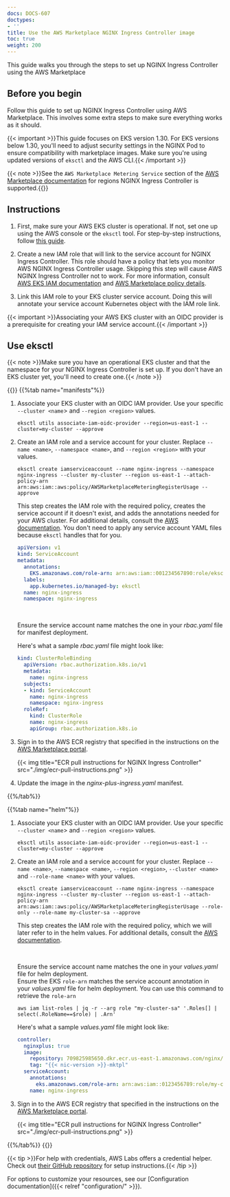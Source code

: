 ```yaml
---
docs: DOCS-607
doctypes:
- ''
title: Use the AWS Marketplace NGINX Ingress Controller image
toc: true
weight: 200
---
```


This guide walks you through the steps to set up NGINX Ingress Controller using the AWS Marketplace

## Before you begin

Follow this guide to set up NGINX Ingress Controller using AWS Marketplace. This involves some extra steps to make sure everything works as it should.

{{< important >}}This guide focuses on EKS version 1.30. For EKS versions below 1.30, you'll need to adjust security settings in the NGINX Pod to ensure compatibility with marketplace images. Make sure you're using updated versions of `eksctl` and the AWS CLI.{{< /important >}}

{{< note >}}See the `AWS Marketplace Metering Service` section of the [AWS Marketplace documentation](https://docs.aws.amazon.com/general/latest/gr/aws-marketplace.html) for regions NGINX Ingress Controller is supported.{{</note>}}

## Instructions

1. First, make sure your AWS EKS cluster is operational. If not, set one up using the AWS console or the `eksctl` tool. For step-by-step instructions, follow [this guide](https://docs.aws.amazon.com/eks/latest/userguide/getting-started-eksctl.html).

2. Create a new IAM role that will link to the service account for NGINX Ingress Controller. This role should have a policy that lets you monitor AWS NGINX Ingress Controller usage. Skipping this step will cause AWS NGINX Ingress Controller not to work. For more information, consult [AWS EKS IAM documentation](https://docs.aws.amazon.com/eks/latest/userguide/associate-service-account-role.html) and [AWS Marketplace policy details](https://docs.aws.amazon.com/marketplace/latest/userguide/iam-user-policy-for-aws-marketplace-actions.html).

3. Link this IAM role to your EKS cluster service account. Doing this will annotate your service account Kubernetes object with the IAM role link.

{{< important >}}Associating your AWS EKS cluster with an OIDC provider is a prerequisite for creating your IAM service account.{{< /important >}}

## Use eksctl
{{< note >}}Make sure you have an operational EKS cluster and that the namespace for your NGINX Ingress Controller is set up. If you don't have an EKS cluster yet, you'll need to create one.{{< /note >}}

{{<tabs name="install-aws">}}
{{%tab name="manifests"%}}

1. Associate your EKS cluster with an OIDC IAM provider. Use your specific `--cluster <name`> and `--region <region>` values.

    ``` shell
    eksctl utils associate-iam-oidc-provider --region=us-east-1 --cluster=my-cluster --approve
    ```

1. Create an IAM role and a service account for your cluster. Replace `--name <name>`, `--namespace <name>`, and `--region <region>` with your values.

    ``` shell
    eksctl create iamserviceaccount --name nginx-ingress --namespace nginx-ingress --cluster my-cluster --region us-east-1 --attach-policy-arn arn:aws:iam::aws:policy/AWSMarketplaceMeteringRegisterUsage --approve
    ```

    This step creates the IAM role with the required policy, creates the service account if it doesn't exist, and adds the annotations needed for your AWS cluster. For additional details, consult the [AWS documentation](https://docs.aws.amazon.com/eks/latest/userguide/create-service-account-iam-policy-and-role.html). You don't need to apply any service account YAML files because `eksctl` handles that for you.

    ``` yaml
    apiVersion: v1
    kind: ServiceAccount
    metadata:
      annotations:
        EKS.amazonaws.com/role-arn: arn:aws:iam::001234567890:role/eksctl-my-cluster-iamserviceaccount-Role1-IJJ6CF9Y8IPY
      labels:
        app.kubernetes.io/managed-by: eksctl
      name: nginx-ingress
      namespace: nginx-ingress
    ```

    <br>

    Ensure the service account name matches the one in your _rbac.yaml_ file for manifest deployment.

    Here's what a sample _rbac.yaml_ file might look like:

    ``` yaml
    kind: ClusterRoleBinding
      apiVersion: rbac.authorization.k8s.io/v1
      metadata:
        name: nginx-ingress
      subjects:
      - kind: ServiceAccount
        name: nginx-ingress
        namespace: nginx-ingress
      roleRef:
        kind: ClusterRole
        name: nginx-ingress
        apiGroup: rbac.authorization.k8s.io
    ```

1. Sign in to the AWS ECR registry that specified in the instructions on the [AWS Marketplace portal](https://aws.amazon.com/marketplace/pp/prodview-fx3faxl7zqeau?sr=0-1&ref_=beagle&applicationId=AWSMPContessa).

    {{< img title="ECR pull instructions for NGINX Ingress Controller" src="./img/ecr-pull-instructions.png" >}}

1. Update the image in the _nginx-plus-ingress.yaml_ manifest.

{{%/tab%}}

{{%tab name="helm"%}}

1. Associate your EKS cluster with an OIDC IAM provider. Use your specific `--cluster <name`> and `--region <region>` values.

    ``` shell
    eksctl utils associate-iam-oidc-provider --region=us-east-1 --cluster=my-cluster --approve
    ```

1. Create an IAM role and a service account for your cluster. Replace `--name <name>`, `--namespace <name>`, `--region <region>`, `--cluster <name>` and `--role-name <name>` with your values.

    ``` shell
    eksctl create iamserviceaccount --name nginx-ingress --namespace nginx-ingress --cluster my-cluster --region us-east-1 --attach-policy-arn arn:aws:iam::aws:policy/AWSMarketplaceMeteringRegisterUsage --role-only --role-name my-cluster-sa --approve
    ```

    This step creates the IAM role with the required policy, which we will later refer to in the helm values. For additional details, consult the [AWS documentation](https://docs.aws.amazon.com/eks/latest/userguide/create-service-account-iam-policy-and-role.html).

    <br>

    Ensure the service account name matches the one in your _values.yaml_ file for helm deployment.  
    Ensure the EKS `role-arn` matches the service account annotation in your _values.yaml_ file for helm deployment.  You can use this command to retrieve the `role-arn`
    ``` shell
    aws iam list-roles | jq -r --arg role "my-cluster-sa" '.Roles[] | select(.RoleName==$role) | .Arn'
    ```

    Here's what a sample _values.yaml_ file might look like:

    ``` yaml
    controller:
      nginxplus: true
      image:
        repository: 709825985650.dkr.ecr.us-east-1.amazonaws.com/nginx/nginx-plus-ingress
        tag: "{{< nic-version >}}-mktpl"
      serviceAccount:
        annotations:
          eks.amazonaws.com/role-arn: arn:aws:iam::0123456789:role/my-cluster-sa
        name: nginx-ingress
    ```

1. Sign in to the AWS ECR registry that specified in the instructions on the [AWS Marketplace portal](https://aws.amazon.com/marketplace/pp/prodview-fx3faxl7zqeau?sr=0-1&ref_=beagle&applicationId=AWSMPContessa).

    {{< img title="ECR pull instructions for NGINX Ingress Controller" src="./img/ecr-pull-instructions.png" >}}

{{%/tab%}}
{{</tabs>}}

{{< tip >}}For help with credentials, AWS Labs offers a credential helper. Check out [their GitHub repository](https://github.com/awslabs/amazon-ecr-credential-helper) for setup instructions.{{< /tip >}}

For options to customize your resources, see our [Configuration documentation]({{< relref "configuration/" >}}).
